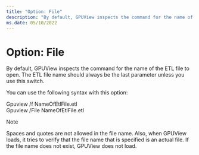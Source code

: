 ```yaml
---
title: "Option: File"
description: "By default, GPUView inspects the command for the name of the ETL file to open."
ms.date: 05/10/2022
---
```


# Option: File  

By default, GPUView inspects the command for the name of the ETL file to open. The ETL file name should always be the last parameter unless you use this switch.   

You can use the following syntax with this option:  

Gpuview /f NameOfEtlFile.etl   
Gpuview /File NameOfEtlFile.etl    

> [!NOTE]
> Spaces and quotes are not allowed in the file name. Also, when GPUView loads, it tries to verify that the file name that is specified is an actual file. If the file name does not exist, GPUView does not load. 
